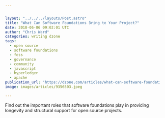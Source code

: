 ```yaml
---


layout: "../../../layouts/Post.astro"
title: "What Can Software Foundations Bring to Your Project?"
date: 2018-06-06 09:02:01 UTC
author: "Chris Ward"
categories: writing dzone
tags:
  - open source
  - software foundations
  - foss
  - governance
  - community
  - javascript
  - hyperledger
  - apache
publication_url: "https://dzone.com/articles/what-can-software-foundations-bring-to-your-projec"
image: images/articles/9356503.jpeg

---
```

Find out the important roles that software foundations play in providing longevity and structural support for open source projects.

